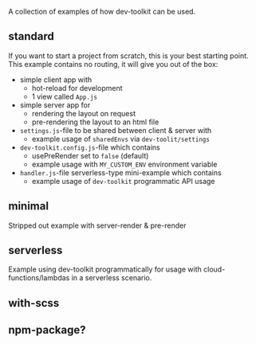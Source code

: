 A collection of examples of how dev-toolkit can be used.

## standard
If you want to start a project from scratch, this is your best starting point.
This example contains no routing, it will give you out of the box:
- simple client app with
  - hot-reload for development
  - 1 view called `App.js`
- simple server app for
  - rendering the layout on request
  - pre-rendering the layout to an html file
- `settings.js`-file to be shared between client & server with
  - example usage of `sharedEnvs` via `dev-toolit/settings`
- `dev-toolkit.config.js`-file which contains
  - usePreRender set to `false` (default)
  - example usage with `MY_CUSTOM_ENV` environment variable
- `handler.js`-file serverless-type mini-example which contains
  - example usage of `dev-toolkit` programmatic API usage

## minimal
Stripped out example with server-render & pre-render

## serverless
Example using dev-toolkit programmatically for usage with cloud-functions/lambdas in a serverless scenario.

## with-scss
## npm-package?
